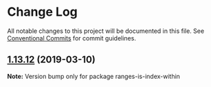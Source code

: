 # Change Log

All notable changes to this project will be documented in this file.
See [Conventional Commits](https://conventionalcommits.org) for commit guidelines.

## [1.13.12](https://gitlab.com/codsen/codsen/compare/ranges-is-index-within@1.13.10...ranges-is-index-within@1.13.12) (2019-03-10)

**Note:** Version bump only for package ranges-is-index-within
